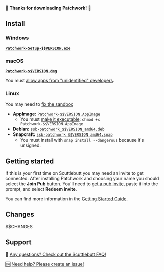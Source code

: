 :tada: **Thanks for downloading Patchwork!** :tada:

## Install

### Windows

**[`Patchwork-Setup-$$VERSION.exe`][exe]**

### macOS

**[`Patchwork-$$VERSION.dmg`][dmg]**

You must [allow apps from "unidentified" developers](https://support.apple.com/kb/PH25088).

### Linux

You may need to [fix the sandbox](https://github.com/ssbc/patchwork/blob/master/docs/INSTALL.md#sandbox)

- **AppImage:** [`Patchwork-$$VERSION.AppImage`][appimage]
  - You must [make it executable](https://docs.appimage.org/user-guide/run-appimages.html): `chmod +x Patchwork-$$VERSION.AppImage`
- **Debian:** [`ssb-patchwork_$$VERSION_amd64.deb`][deb]
- **Snapcraft:** [`ssb-patchwork_$$VERSION_amd64.snap`][snap]
  - You must install with `snap install --dangerous` because it's unsigned.

## Getting started

If this is your first time on Scuttlebutt you may need an invite to get connected. After installing Patchwork and choosing your name you should select the **Join Pub** button. You'll need to [get a pub invite](https://github.com/ssbc/ssb-server/wiki/Pub-Servers#public-pubs), paste it into the prompt, and select **Redeem invite**.

You can find more information in the [Getting Started Guide](https://www.scuttlebutt.nz/getting-started).

## Changes
$$CHANGES
## Support

:thinking:  [Any questions? Check out the Scuttlebutt FAQ!](https://www.scuttlebutt.nz/faq/)

:sos: [Need help? Please create an issue!](https://github.com/ssbc/patchwork/issues/new)

[appimage]: https://github.com/ssbc/patchwork/releases/download/v$$VERSION/Patchwork-$$VERSION.AppImage
[dmg]: https://github.com/ssbc/patchwork/releases/download/v$$VERSION/Patchwork-$$VERSION.dmg
[deb]: https://github.com/ssbc/patchwork/releases/download/v$$VERSION/ssb-patchwork_$$VERSION.dmg
[snap]: https://github.com/ssbc/patchwork/releases/download/v$$VERSION/ssb-patchwork_$$VERSION.snap
[exe]: https://github.com/ssbc/patchwork/releases/download/v$$VERSION/Patchwork-Setup-$$VERSION.exe
[npm]: https://npmjs.org/
[yarn]: https://yarnpkg.com/en/
[yay]: https://github.com/Jguer/yay

